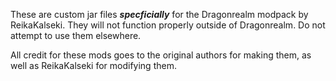 These are custom jar files ***specficially*** for the Dragonrealm modpack by ReikaKalseki. They will not function properly outside of Dragonrealm. Do not attempt to use them elsewhere.

All credit for these mods goes to the original authors for making them, as well as ReikaKalseki for modifying them.
